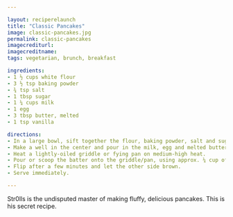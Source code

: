```yaml
---

layout: reciperelaunch
title: "Classic Pancakes"
image: classic-pancakes.jpg
permalink: classic-pancakes
imagecrediturl:
imagecreditname:
tags: vegetarian, brunch, breakfast

ingredients:
- 1 ½ cups white flour
- 3 ½ tsp baking powder
- ¾ tsp salt
- 1 tbsp sugar
- 1 ¼ cups milk
- 1 egg
- 3 tbsp butter, melted
- 1 tsp vanilla

directions:
- In a large bowl, sift together the flour, baking powder, salt and sugar.
- Make a well in the center and pour in the milk, egg and melted butter. Mix until smooth.
- Heat a lightly-oiled griddle or fying pan on medium-high heat. 
- Pour or scoop the batter onto the griddle/pan, using approx. ¼ cup of batter for each pancake (or as desired for size of the pancakes).
- Flip after a few minutes and let the other side brown.
- Serve immediately.

---
```


Str0lls is the undisputed master of making fluffy, delicious pancakes. This is his secret recipe.
